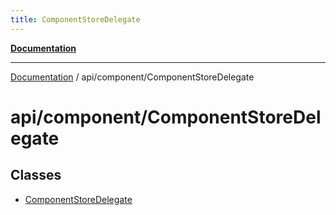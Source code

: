 ```yaml
---
title: ComponentStoreDelegate
---
```


[**Documentation**](../../../index.md)

***

[Documentation](../../../index.md) / api/component/ComponentStoreDelegate

# api/component/ComponentStoreDelegate

## Classes

- [ComponentStoreDelegate](classes/ComponentStoreDelegate.md)
